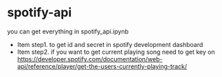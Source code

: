 # spotify-api
you can get everything in spotify_api.ipynb

* Item step1. to get id and secret in spotify development dashboard 
* Item step2. if you want to get current playing song need to get key on https://developer.spotify.com/documentation/web-api/reference/player/get-the-users-currently-playing-track/
